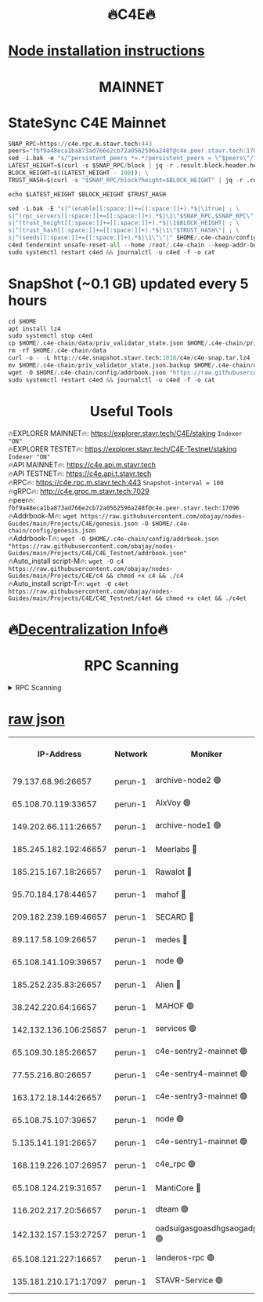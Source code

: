 <h1 align="center"> 🔥C4E🔥</h1>

[Node installation instructions](https://github.com/obajay/nodes-Guides/tree/main/Projects/C4E)
=

<h1 align="center"> MAINNET</h1>

# StateSync C4E Mainnet
```python
SNAP_RPC=https://c4e.rpc.m.stavr.tech:443
peers="fbf9a48eca1ba873ad766e2cb72a0562596a248f@c4e.peer.stavr.tech:17096"
sed -i.bak -e "s/^persistent_peers *=.*/persistent_peers = \"$peers\"/" $HOME/.c4e-chain/config/config.toml
LATEST_HEIGHT=$(curl -s $SNAP_RPC/block | jq -r .result.block.header.height); \
BLOCK_HEIGHT=$((LATEST_HEIGHT - 100)); \
TRUST_HASH=$(curl -s "$SNAP_RPC/block?height=$BLOCK_HEIGHT" | jq -r .result.block_id.hash)

echo $LATEST_HEIGHT $BLOCK_HEIGHT $TRUST_HASH

sed -i.bak -E "s|^(enable[[:space:]]+=[[:space:]]+).*$|\1true| ; \
s|^(rpc_servers[[:space:]]+=[[:space:]]+).*$|\1\"$SNAP_RPC,$SNAP_RPC\"| ; \
s|^(trust_height[[:space:]]+=[[:space:]]+).*$|\1$BLOCK_HEIGHT| ; \
s|^(trust_hash[[:space:]]+=[[:space:]]+).*$|\1\"$TRUST_HASH\"| ; \
s|^(seeds[[:space:]]+=[[:space:]]+).*$|\1\"\"|" $HOME/.c4e-chain/config/config.toml
c4ed tendermint unsafe-reset-all --home /root/.c4e-chain --keep-addr-book
sudo systemctl restart c4ed && journalctl -u c4ed -f -o cat
```
# SnapShot (~0.1 GB) updated every 5 hours
```python
cd $HOME
apt install lz4
sudo systemctl stop c4ed
cp $HOME/.c4e-chain/data/priv_validator_state.json $HOME/.c4e-chain/priv_validator_state.json.backup
rm -rf $HOME/.c4e-chain/data
curl -o - -L http://c4e.snapshot.stavr.tech:1018/c4e/c4e-snap.tar.lz4 | lz4 -c -d - | tar -x -C $HOME/.c4e-chain --strip-components 2
mv $HOME/.c4e-chain/priv_validator_state.json.backup $HOME/.c4e-chain/data/priv_validator_state.json
wget -O $HOME/.c4e-chain/config/addrbook.json "https://raw.githubusercontent.com/obajay/nodes-Guides/main/Projects/C4E/addrbook.json"
sudo systemctl restart c4ed && journalctl -u c4ed -f -o cat
```
 <h1 align="center"> Useful Tools</h1>

🔥EXPLORER MAINNET🔥:  https://explorer.stavr.tech/C4E/staking            `Indexer "ON"` \
🔥EXPLORER TESTET🔥:   https://explorer.stavr.tech/C4E-Testnet/staking     `Indexer "ON"` \
🔥API MAINNET🔥:       https://c4e.api.m.stavr.tech \
🔥API TESTNET🔥:       https://c4e.api.t.stavr.tech \
🔥RPC🔥:               https://c4e.rpc.m.stavr.tech:443                  `Snapshot-interval = 100` \
🔥gRPC🔥:              http://c4e.grpc.m.stavr.tech:7029 \
🔥peer🔥:              `fbf9a48eca1ba873ad766e2cb72a0562596a248f@c4e.peer.stavr.tech:17096` \
🔥Addrbook-M🔥:    ```wget https://raw.githubusercontent.com/obajay/nodes-Guides/main/Projects/C4E/genesis.json -O $HOME/.c4e-chain/config/genesis.json``` \
🔥Addrbook-T🔥:    ```wget -O $HOME/.c4e-chain/config/addrbook.json "https://raw.githubusercontent.com/obajay/nodes-Guides/main/Projects/C4E/C4E_Testnet/addrbook.json"``` \
🔥Auto_install script-M🔥: ```wget -O c4 https://raw.githubusercontent.com/obajay/nodes-Guides/main/Projects/C4E/c4 && chmod +x c4 && ./c4``` \
🔥Auto_install script-T🔥: ```wget -O c4et https://raw.githubusercontent.com/obajay/nodes-Guides/main/Projects/C4E/C4E_Testnet/c4et && chmod +x c4et && ./c4et```

🔥[Decentralization Info](https://github.com/obajay/StateSync-snapshots/tree/main/Projects/C4E/Decentralization)🔥
=

<h1 align="center"> RPC Scanning</h1>

<details>
<summary>RPC Scanning</summary>

<h2 align="center"> We scan nodes in real time every 4 hours. And we provide the final result of RPC endpoints.
We cannot influence the operation of these nodes in any way. </h2>


```python
If Voting Power is higher than 0 --> then the Node is a validator of the network and may be subject to attack and be a potential threat to the chain.
```
```python
We marked such validators with a red symbol
```

</details>

[raw json](https://rpc-check.c4e.stavr.tech/c4e/rpc-c4e-result.json)
=



<table><tr><th>IP-Address</th><th>Network</th><th>Moniker</th><th>Latest Block Height</th><th>Earliest Block Height</th><th>Catching Up</th><th>Tx Index</th><th>Voting Power</th><th>Scan Time</th></tr><tr><td>79.137.68.96:26657</td><td>perun-1</td><td>archive-node2 🟢</td><td>7609212</td><td>1</td><td>False</td><td>on</td><td>0</td><td>2024-03-16T10:14:57.497858065UTC</td></tr><tr><td>65.108.70.119:33657</td><td>perun-1</td><td>AlxVoy 🟢</td><td>7609215</td><td>1</td><td>False</td><td>on</td><td>0</td><td>2024-03-16T10:15:11.608238872UTC</td></tr><tr><td>149.202.66.111:26657</td><td>perun-1</td><td>archive-node1 🟢</td><td>7609218</td><td>1</td><td>False</td><td>on</td><td>0</td><td>2024-03-16T10:15:28.026971280UTC</td></tr><tr><td>185.245.182.192:46657</td><td>perun-1</td><td>Meerlabs 🔴</td><td>7609219</td><td>1051501</td><td>False</td><td>on</td><td>344615</td><td>2024-03-16T10:15:35.096047974UTC</td></tr><tr><td>185.215.167.18:26657</td><td>perun-1</td><td>Rawalot 🔴</td><td>7609221</td><td>1090501</td><td>False</td><td>on</td><td>450091</td><td>2024-03-16T10:15:46.115374671UTC</td></tr><tr><td>95.70.184.178:44657</td><td>perun-1</td><td>mahof 🔴</td><td>7609215</td><td>2342001</td><td>False</td><td>off</td><td>1356400</td><td>2024-03-16T10:15:10.974760571UTC</td></tr><tr><td>209.182.239.169:46657</td><td>perun-1</td><td>SECARD 🔴</td><td>7609217</td><td>2616101</td><td>False</td><td>off</td><td>749308</td><td>2024-03-16T10:15:23.348907896UTC</td></tr><tr><td>89.117.58.109:26657</td><td>perun-1</td><td>medes 🔴</td><td>7609220</td><td>2826001</td><td>False</td><td>off</td><td>891025</td><td>2024-03-16T10:15:41.751735135UTC</td></tr><tr><td>65.108.141.109:39657</td><td>perun-1</td><td>node 🟢</td><td>7609213</td><td>5303301</td><td>False</td><td>on</td><td>0</td><td>2024-03-16T10:14:59.877280872UTC</td></tr><tr><td>185.252.235.83:26657</td><td>perun-1</td><td>Alien 🔴</td><td>7609218</td><td>6502501</td><td>False</td><td>on</td><td>648215</td><td>2024-03-16T10:15:28.330191155UTC</td></tr><tr><td>38.242.220.64:16657</td><td>perun-1</td><td>MAHOF 🟢</td><td>7609217</td><td>6885501</td><td>False</td><td>on</td><td>0</td><td>2024-03-16T10:15:25.722459275UTC</td></tr><tr><td>142.132.136.106:25657</td><td>perun-1</td><td>services 🟢</td><td>7609215</td><td>7012001</td><td>False</td><td>on</td><td>0</td><td>2024-03-16T10:15:14.186784022UTC</td></tr><tr><td>65.109.30.185:26657</td><td>perun-1</td><td>c4e-sentry2-mainnet 🟢</td><td>7609219</td><td>7284001</td><td>False</td><td>on</td><td>0</td><td>2024-03-16T10:15:34.802281111UTC</td></tr><tr><td>77.55.216.80:26657</td><td>perun-1</td><td>c4e-sentry4-mainnet 🟢</td><td>7609215</td><td>7297001</td><td>False</td><td>on</td><td>0</td><td>2024-03-16T10:15:11.300785361UTC</td></tr><tr><td>163.172.18.144:26657</td><td>perun-1</td><td>c4e-sentry3-mainnet 🟢</td><td>7609219</td><td>7297001</td><td>False</td><td>on</td><td>0</td><td>2024-03-16T10:15:35.357557920UTC</td></tr><tr><td>65.108.75.107:39657</td><td>perun-1</td><td>node 🟢</td><td>7609215</td><td>7300001</td><td>False</td><td>on</td><td>0</td><td>2024-03-16T10:15:14.533134017UTC</td></tr><tr><td>5.135.141.191:26657</td><td>perun-1</td><td>c4e-sentry1-mainnet 🟢</td><td>7609212</td><td>7300501</td><td>False</td><td>on</td><td>0</td><td>2024-03-16T10:14:56.639566354UTC</td></tr><tr><td>168.119.226.107:26957</td><td>perun-1</td><td>c4e_rpc 🟢</td><td>7609214</td><td>7509214</td><td>False</td><td>on</td><td>0</td><td>2024-03-16T10:15:04.167061173UTC</td></tr><tr><td>65.108.124.219:31657</td><td>perun-1</td><td>MantiCore 🔴</td><td>7609215</td><td>7509215</td><td>False</td><td>off</td><td>729894</td><td>2024-03-16T10:15:10.603012890UTC</td></tr><tr><td>116.202.217.20:56657</td><td>perun-1</td><td>dteam 🟢</td><td>7609212</td><td>7511001</td><td>False</td><td>on</td><td>0</td><td>2024-03-16T10:14:57.194568709UTC</td></tr><tr><td>142.132.157.153:27257</td><td>perun-1</td><td>oadsuigasgoasdhgsaogadg 🟢</td><td>7609212</td><td>7574001</td><td>False</td><td>on</td><td>0</td><td>2024-03-16T10:14:54.328653028UTC</td></tr><tr><td>65.108.121.227:16657</td><td>perun-1</td><td>landeros-rpc 🟢</td><td>7609212</td><td>7604401</td><td>False</td><td>on</td><td>0</td><td>2024-03-16T10:14:56.956584907UTC</td></tr><tr><td>135.181.210.171:17097</td><td>perun-1</td><td>STAVR-Service 🟢</td><td>7609215</td><td>7606001</td><td>False</td><td>on</td><td>0</td><td>2024-03-16T10:15:14.868710406UTC</td></tr></table>
